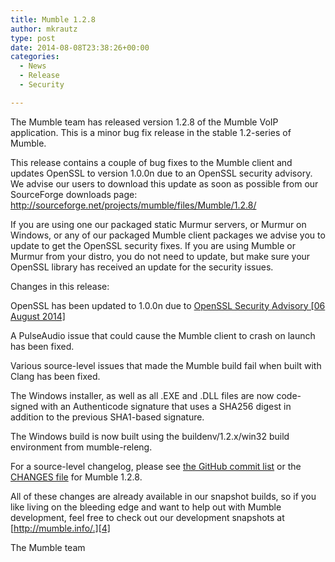 ```yaml
---
title: Mumble 1.2.8
author: mkrautz
type: post
date: 2014-08-08T23:38:26+00:00
categories:
  - News
  - Release
  - Security

---
```

<img class="alignleft size-full wp-image-232" title="Mumblesoftwarelogo" src="http://mumble.sourceforge.net/w/logo.png" alt="" />The Mumble team has released version 1.2.8 of the Mumble VoIP application. This is a minor bug fix release in the stable 1.2-series of Mumble.

This release contains a couple of bug fixes to the Mumble client and updates OpenSSL to version 1.0.0n due to an OpenSSL security advisory. We advise our users to download this update as soon as possible from our SourceForge downloads page: <http://sourceforge.net/projects/mumble/files/Mumble/1.2.8/>

<!--more-->

If you are using one our packaged static Murmur servers, or Murmur on Windows, or any of our packaged Mumble client packages we advise you to update to get the OpenSSL security fixes. If you are using Mumble or Murmur from your distro, you do not need to update, but make sure your OpenSSL library has received an update for the security issues.

Changes in this release:

OpenSSL has been updated to 1.0.0n due to [OpenSSL Security Advisory [06 August 2014]][1]

A PulseAudio issue that could cause the Mumble client to crash on launch has been fixed.

Various source-level issues that made the Mumble build fail when built with Clang has been fixed.

The Windows installer, as well as all .EXE and .DLL files are now code-signed with an Authenticode signature that uses a SHA256 digest in addition to the previous SHA1-based signature.

The Windows build is now built using the buildenv/1.2.x/win32 build environment from mumble-releng.

For a source-level changelog, please see [the GitHub commit list][2] or the [CHANGES file][3] for Mumble 1.2.8.

All of these changes are already available in our snapshot builds, so if you like living on the bleeding edge and want to help out with Mumble development, feel free to check out our development snapshots at [http://mumble.info/.][4]

The Mumble team

 [1]: https://www.openssl.org/news/secadv_20140806.txt
 [2]: https://github.com/mumble-voip/mumble/commits/1.2.8
 [3]: https://github.com/mumble-voip/mumble/blob/1.2.8/CHANGES
 [4]: http://mumble.info "http://mumble.info"